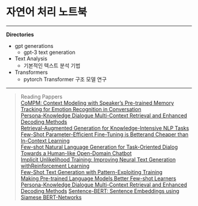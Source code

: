 # 자연어 처리 노트북
---
<b>Directories</b>
* gpt generations
  - gpt-3 text generation
* Text Analysis
  - 기본적인 텍스트 분석 기법
* Transformers
  - pytorch Transformer 구조 모델 연구
---

> Reading Pappers \
[CoMPM: Context Modeling with Speaker’s Pre-trained Memory Tracking for Emotion Recognition in Conversation](https://arxiv.org/pdf/2108.11626.pdf) \
[Persona-Knowledge Dialogue Multi-Context Retrieval and Enhanced Decoding Methods](https://arxiv.org/pdf/2207.13919.pdf)\
[Retrieval-Augmented Generation for Knowledge-Intensive NLP Tasks](https://arxiv.org/pdf/2005.11401.pdf)\
[Few-Shot Parameter-Efficient Fine-Tuning is Betterand Cheaper than In-Context Learning](https://arxiv.org/pdf/2205.05638.pdf)\
[Few-shot Natural Language Generation for Task-Oriented Dialog](https://aclanthology.org/2020.findings-emnlp.17.pdf)\
[Towards a Human-like Open-Domain Chatbot](https://arxiv.org/pdf/2001.09977.pdf)\
[Implicit Unlikelihood Training: Improving Neural Text Generation withReinforcement Learning](https://arxiv.org/pdf/2101.04229.pdf)\
[Few-Shot Text Generation with Pattern-Exploiting Training](https://aclanthology.org/2021.emnlp-main.32.pdf)\
[Making Pre-trained Language Models Better Few-shot Learners](https://aclanthology.org/2021.acl-long.295.pdf)
[Persona-Knowledge Dialogue Multi-Context Retrieval and Enhanced Decoding Methods](https://arxiv.org/pdf/2207.13919.pdf)
[Sentence-BERT: Sentence Embeddings using Siamese BERT-Networks](https://arxiv.org/pdf/1908.10084.pdf)
